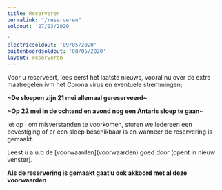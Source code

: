 ```yaml
---
title: Reserveren
permalink: "/reserveren"
soldout: '27/03/2020

'
electricsoldout: '09/05/2020'
buitenboordsoldout: '08/05/2020'
layout: reserveren
---
```


Voor u reserveert, lees eerst het laatste nieuws, vooral nu over de extra maatregelen ivm het Corona virus en eventuele stremmingen;

**\~De sloepen zijn 21 mei allemaal gereserveerd\~**

**\~Op 22 mei in de ochtend en avond nog een Antaris sloep te gaan\~**

let op : om misverstanden te voorkomen, sturen we iedereen een bevestiging of er een sloep beschikbaar is en wanneer de reservering is gemaakt.

Leest u a.u.b de \[voorwaarden](voorwaarden) goed door (opent in nieuw venster).

**Als de reservering is gemaakt gaat u ook akkoord met al deze voorwaarden**